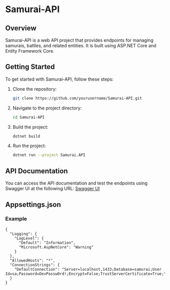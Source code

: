# Samurai-API

## Overview

Samurai-API is a web API project that provides endpoints for managing samurais, battles, and related entities. It is built using ASP.NET Core and Entity Framework Core.

## Getting Started

To get started with Samurai-API, follow these steps:

1. Clone the repository:
   ```sh
   git clone https://github.com/yourusername/Samurai-API.git
   ```
2. Navigate to the project directory:
   ```sh
   cd Samurai-API
   ```
3. Build the project:
   ```sh
   dotnet build
   ```
4. Run the project:
   ```sh
   dotnet run --project Samurai.API
   ```

## API Documentation

You can access the API documentation and test the endpoints using Swagger UI at the following URL:
[Swagger UI](http://localhost:5197/swagger/index.html)

## Appsettings.json

### Example

```
{
  "Logging": {
    "LogLevel": {
      "Default": "Information",
      "Microsoft.AspNetCore": "Warning"
    }
  },
  "AllowedHosts": "*",
  "ConnectionStrings": {
    "DefaultConnection": "Server=localhost,1433;Database=samurai;User Id=sa;Password=DevPassw0rd!;Encrypt=False;TrustServerCertificate=True;"
  }
}
```
